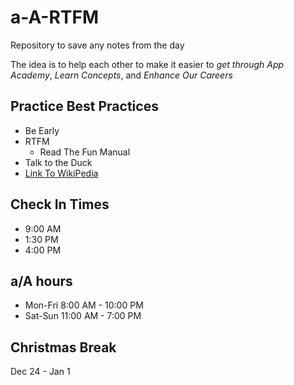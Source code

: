 # a-A-RTFM
Repository to save any notes from the day

The idea is to help each other to make it easier to *get through App Academy*, *Learn Concepts*, and *Enhance Our Careers*

## Practice Best Practices
- Be Early
- RTFM
  - Read The Fun Manual
- Talk to the Duck
 - [Link To WikiPedia](https://en.wikipedia.org/wiki/Rubber_duck_debugging)

## Check In Times
- 9:00 AM
- 1:30 PM
- 4:00 PM

## a/A hours
- Mon-Fri 8:00 AM - 10:00 PM
- Sat-Sun 11:00 AM - 7:00 PM

## Christmas Break
Dec 24 - Jan 1
